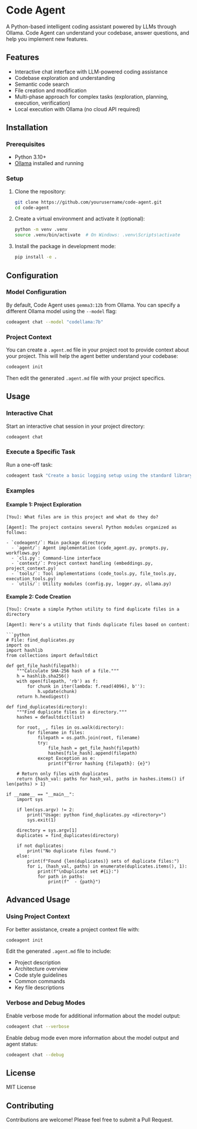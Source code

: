 # Code Agent

A Python-based intelligent coding assistant powered by LLMs through Ollama. Code Agent can understand your codebase, answer questions, and help you implement new features.

## Features

- Interactive chat interface with LLM-powered coding assistance
- Codebase exploration and understanding
- Semantic code search
- File creation and modification
- Multi-phase approach for complex tasks (exploration, planning, execution, verification)
- Local execution with Ollama (no cloud API required)

## Installation

### Prerequisites

- Python 3.10+
- [Ollama](https://ollama.ai/) installed and running

### Setup

1. Clone the repository:
   ```bash
   git clone https://github.com/yourusername/code-agent.git
   cd code-agent
   ```

2. Create a virtual environment and activate it (optional):
   ```bash
   python -m venv .venv
   source .venv/bin/activate  # On Windows: .venv\Scripts\activate
   ```

3. Install the package in development mode:
   ```bash
   pip install -e .
   ```

## Configuration

### Model Configuration

By default, Code Agent uses `gemma3:12b` from Ollama. You can specify a different Ollama model using the `--model` flag:

```bash
codeagent chat --model "codellama:7b"
```

### Project Context

You can create a `.agent.md` file in your project root to provide context about your project. This will help the agent better understand your codebase:

```bash
codeagent init
```

Then edit the generated `.agent.md` file with your project specifics.

## Usage

### Interactive Chat

Start an interactive chat session in your project directory:

```bash
codeagent chat
```

### Execute a Specific Task

Run a one-off task:

```bash
codeagent task "Create a basic logging setup using the standard library"
```

### Examples

#### Example 1: Project Exploration

```
[You]: What files are in this project and what do they do?

[Agent]: The project contains several Python modules organized as follows:

- `codeagent/`: Main package directory
  - `agent/`: Agent implementation (code_agent.py, prompts.py, workflows.py)
  - `cli.py`: Command-line interface
  - `context/`: Project context handling (embeddings.py, project_context.py)
  - `tools/`: Tool implementations (code_tools.py, file_tools.py, execution_tools.py)
  - `utils/`: Utility modules (config.py, logger.py, ollama.py)
```

#### Example 2: Code Creation

```
[You]: Create a simple Python utility to find duplicate files in a directory

[Agent]: Here's a utility that finds duplicate files based on content:

```python
# File: find_duplicates.py
import os
import hashlib
from collections import defaultdict

def get_file_hash(filepath):
    """Calculate SHA-256 hash of a file."""
    h = hashlib.sha256()
    with open(filepath, 'rb') as f:
        for chunk in iter(lambda: f.read(4096), b''):
            h.update(chunk)
    return h.hexdigest()

def find_duplicates(directory):
    """Find duplicate files in a directory."""
    hashes = defaultdict(list)
    
    for root, _, files in os.walk(directory):
        for filename in files:
            filepath = os.path.join(root, filename)
            try:
                file_hash = get_file_hash(filepath)
                hashes[file_hash].append(filepath)
            except Exception as e:
                print(f"Error hashing {filepath}: {e}")
    
    # Return only files with duplicates
    return {hash_val: paths for hash_val, paths in hashes.items() if len(paths) > 1}

if __name__ == "__main__":
    import sys
    
    if len(sys.argv) != 2:
        print("Usage: python find_duplicates.py <directory>")
        sys.exit(1)
    
    directory = sys.argv[1]
    duplicates = find_duplicates(directory)
    
    if not duplicates:
        print("No duplicate files found.")
    else:
        print(f"Found {len(duplicates)} sets of duplicate files:")
        for i, (hash_val, paths) in enumerate(duplicates.items(), 1):
            print(f"\nDuplicate set #{i}:")
            for path in paths:
                print(f"  - {path}")
```

## Advanced Usage

### Using Project Context

For better assistance, create a project context file with:

```bash
codeagent init
```

Edit the generated `.agent.md` file to include:
- Project description
- Architecture overview
- Code style guidelines
- Common commands
- Key file descriptions

### Verbose and Debug Modes

Enable verbose mode for additional information about the model output:

```bash
codeagent chat --verbose
```

Enable debug mode even more information about the model output and agent status:

```bash
codeagent chat --debug
```

## License

MIT License

## Contributing

Contributions are welcome! Please feel free to submit a Pull Request.